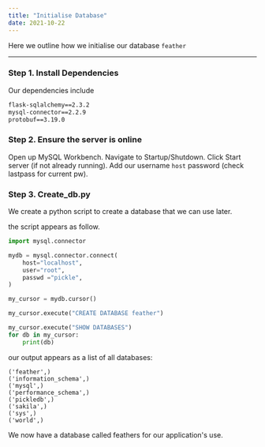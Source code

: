 ```yaml
---
title: "Initialise Database"
date: 2021-10-22
---
```


Here we outline how we initialise our database `feather`

---

### Step 1. Install Dependencies

Our dependencies include

```txt
flask-sqlalchemy==2.3.2
mysql-connector==2.2.9
protobuf==3.19.0
```

### Step 2. Ensure the server is online

Open up MySQL Workbench. Navigate to Startup/Shutdown. Click Start server (if not already running). Add our username `host` password (check lastpass for current pw).

### Step 3. Create_db.py

We create a python script to create a database that we can use later.

the script appears as follow.

```py
import mysql.connector

mydb = mysql.connector.connect(
    host="localhost",
    user="root",
    passwd ="pickle",
)

my_cursor = mydb.cursor()

my_cursor.execute("CREATE DATABASE feather")

my_cursor.execute("SHOW DATABASES")
for db in my_cursor:
    print(db)
```

our output appears as a list of all databases:

```
('feather',)
('information_schema',)
('mysql',)
('performance_schema',)
('pickledb',)
('sakila',)
('sys',)
('world',)
```
We now have a database called feathers for our application's use.

